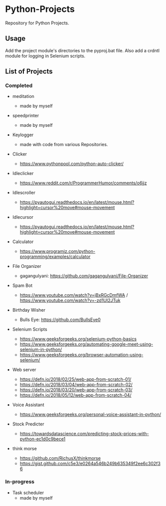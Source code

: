 # Python-Projects

Repository for Python Projects.

## Usage

Add the project module's directories to the pyproj.bat file. Also add a crdntl module for logging in Selenium scripts.

## List of Projects

### Completed

- meditation
  - made by myself
- speedprinter
  - made by myself
- Keylogger
  - made with code from various Repositories.
- Clicker
  - <https://www.pythonpool.com/python-auto-clicker/>
- Idleclicker
  - <https://www.reddit.com/r/ProgrammerHumor/comments/o6jjz>

- Idlescroller
  - <https://pyautogui.readthedocs.io/en/latest/mouse.html?highlight=cursor%20move#mouse-movement>
- Idlecursor
  - <https://pyautogui.readthedocs.io/en/latest/mouse.html?highlight=cursor%20move#mouse-movement>
- Calculator
  - <https://www.programiz.com/python-programming/examples/calculator>
- File Organizer
  - gagangulyani: <https://github.com/gagangulyani/File-Organizer>
- Spam Bot
  - <https://www.youtube.com/watch?v=jBxRGcDmfWA> / <https://www.youtube.com/watch?v=-zd1UI2JTuk>
- Birthday Wisher
  - Bulls Eye: <https://github.com/BullsEye0>
- Selenium Scripts
  - <https://www.geeksforgeeks.org/selenium-python-basics>
  - <https://www.geeksforgeeks.org/automating-google-meet-using-selenium-in-python/>
  - <https://www.geeksforgeeks.org/browser-automation-using-selenium/>
- Web server
  - <https://defn.io/2018/02/25/web-app-from-scratch-01/>
  - <https://defn.io/2018/03/04/web-app-from-scratch-02/>
  - <https://defn.io/2018/03/20/web-app-from-scratch-03/>
  - <https://defn.io/2018/05/12/web-app-from-scratch-04/>
- Voice Assistant
  - <https://www.geeksforgeeks.org/personal-voice-assistant-in-python/>
- Stock Predicter
  - <https://towardsdatascience.com/predicting-stock-prices-with-python-ec1d0c9bece1>
- think morse
  - <https://github.com/RichusX/thinkmorse>
  - <https://gist.github.com/c5e3/e0264a546b249b635349f2ee6c302f36>

### In-progress

- Task scheduler
  - made by myself
